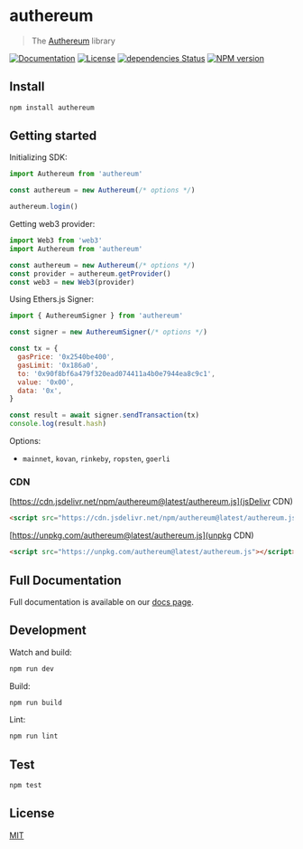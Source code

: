 # authereum

> The [Authereum](https://authereum.com) library

[![Documentation](https://img.shields.io/badge/documentation-available-green.svg?style=flat)](https://docs.authereum.com/)
[![License](http://img.shields.io/badge/license-MIT-blue.svg)](https://raw.githubusercontent.com/@authereum/authereum/master/LICENSE)
[![dependencies Status](https://david-dm.org/@authereum/authereum/status.svg)](https://david-dm.org/@authereum/authereum)
[![NPM version](https://badge.fury.io/js/authereum.svg)](http://badge.fury.io/js/authereum)

## Install

```bash
npm install authereum
```

## Getting started

Initializing SDK:

```js
import Authereum from 'authereum'

const authereum = new Authereum(/* options */)

authereum.login()
```

Getting web3 provider:

```js
import Web3 from 'web3'
import Authereum from 'authereum'

const authereum = new Authereum(/* options */)
const provider = authereum.getProvider()
const web3 = new Web3(provider)
```

Using Ethers.js Signer:

```js
import { AuthereumSigner } from 'authereum'

const signer = new AuthereumSigner(/* options */)

const tx = {
  gasPrice: '0x2540be400',
  gasLimit: '0x186a0',
  to: '0x90f8bf6a479f320ead074411a4b0e7944ea8c9c1',
  value: '0x00',
  data: '0x',
}

const result = await signer.sendTransaction(tx)
console.log(result.hash)
```

Options:

- `mainnet`, `kovan`, `rinkeby`, `ropsten`, `goerli`


### CDN


[https://cdn.jsdelivr.net/npm/authereum@latest/authereum.js](jsDelivr CDN)


```html
<script src="https://cdn.jsdelivr.net/npm/authereum@latest/authereum.js"></script>
```

[https://unpkg.com/authereum@latest/authereum.js](unpkg CDN)

```html
<script src="https://unpkg.com/authereum@latest/authereum.js"></script>
```


## Full Documentation

Full documentation is available on our [docs page](https://docs.authereum.com/).


## Development

Watch and build:

```bash
npm run dev
```

Build:

```bash
npm run build
```

Lint:

```bash
npm run lint
```

## Test

```bash
npm test
```

## License

[MIT](LICENSE)
